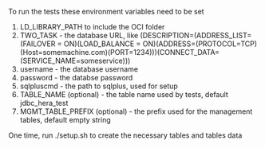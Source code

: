 To run the tests these environment variables need to be set
1. LD_LIBRARY_PATH to include the OCI folder
2. TWO_TASK - the database URL, like (DESCRIPTION=(ADDRESS_LIST=(FAILOVER = ON)(LOAD_BALANCE = ON)(ADDRESS=(PROTOCOL=TCP)(Host=somemachine.com)(PORT=1234)))(CONNECT_DATA=(SERVICE_NAME=someservice)))
4. username - the database username
5. password - the databse password
6. sqlpluscmd - the path to sqlplus, used for setup
7. TABLE_NAME (optional) - the table name used by tests, default jdbc_hera_test
8. MGMT_TABLE_PREFIX (optional) - the prefix used for the management tables, default empty string

One time, run ./setup.sh to create the necessary tables and tables data
